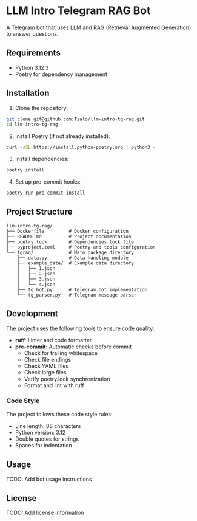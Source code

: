 # LLM Intro Telegram RAG Bot

A Telegram bot that uses LLM and RAG (Retrieval Augmented Generation) to answer questions.

## Requirements

- Python 3.12.3
- Poetry for dependency management

## Installation

1. Clone the repository:
```bash
git clone git@github.com:Tialo/llm-intro-tg-rag.git
cd llm-intro-tg-rag
```

2. Install Poetry (if not already installed):
```bash
curl -sSL https://install.python-poetry.org | python3 -
```

3. Install dependencies:
```bash
poetry install
```

4. Set up pre-commit hooks:
```bash
poetry run pre-commit install
```

## Project Structure

```
llm-intro-tg-rag/
├── Dockerfile         # Docker configuration
├── README.md          # Project documentation
├── poetry.lock        # Dependencies lock file
├── pyproject.toml     # Poetry and tools configuration
└── tgrag/             # Main package directory
    ├── data.py        # Data handling module
    ├── example_data/  # Example data directory
    │   ├── 1.json
    │   ├── 2.json
    │   ├── 3.json
    │   └── 4.json
    ├── tg_bot.py      # Telegram bot implementation
    └── tg_parser.py   # Telegram message parser
```

## Development

The project uses the following tools to ensure code quality:

- **ruff**: Linter and code formatter
- **pre-commit**: Automatic checks before commit
  - Check for trailing whitespace
  - Check file endings
  - Check YAML files
  - Check large files
  - Verify poetry.lock synchronization
  - Format and lint with ruff

### Code Style

The project follows these code style rules:
- Line length: 88 characters
- Python version: 3.12
- Double quotes for strings
- Spaces for indentation

## Usage

TODO: Add bot usage instructions

## License

TODO: Add license information
